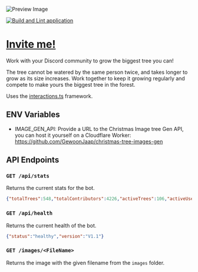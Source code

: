 ![Preview Image](https://github.com/GewoonJaap/grow-a-christmas-tree/assets/33700526/ca709b29-3150-407a-923c-cc7735b6b072)


[![Build and Lint application](https://github.com/GewoonJaap/grow-a-christmas-tree/actions/workflows/build.yml/badge.svg?branch=main)](https://github.com/GewoonJaap/grow-a-christmas-tree/actions/workflows/build.yml)

# [Invite me!](https://discord.com/api/oauth2/authorize?client_id=1050722873569968128&permissions=2147486720&scope=bot%20applications.commands)

Work with your Discord community to grow the biggest tree you can!

The tree cannot be watered by the same person twice, and takes longer to grow as its size increases. Work together to keep it growing regularly and compete to make yours the biggest tree in the forest.

Uses the [interactions.ts](https://github.com/ssMMiles/interactions.ts) framework.

## ENV Variables

- IMAGE_GEN_API: Provide a URL to the Christmas Image tree Gen API, you can host it yourself on a Cloudflare Worker: https://github.com/GewoonJaap/christmas-tree-images-gen

## API Endpoints

### `GET /api/stats`

Returns the current stats for the bot.

```json
{"totalTrees":548,"totalContributors":4226,"activeTrees":106,"activeUsers":1498}
```

### `GET /api/health`

Returns the current health of the bot.

```json
{"status":"healthy","version":"V1.1"}
```

### `GET /images/<FileName>`

Returns the image with the given filename from the `images` folder.
